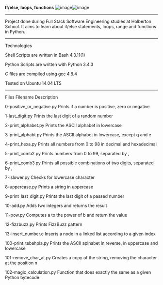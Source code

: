 **If/else, loops, functions** ![image](https://github.com/Michafolab/alx-higher_level_programming/assets/117805721/d402706a-039c-4f43-a1ac-30dc21d01743)![image](https://github.com/Michafolab/alx-higher_level_programming/assets/117805721/d51e0294-9558-429b-bb80-3540b0d7e701)



**********************************************************************************************************************************************

Project done during Full Stack Software Engineering studies at Holberton School. It aims to learn about if/else statements, loops, range and functions in Python.


*****************************************************************************************************************************************************


Technologies

Shell Scripts are written in Bash 4.3.11(1)

Python Scripts are written with Python 3.4.3

C files are compiled using gcc 4.8.4

Tested on Ubuntu 14.04 LTS

*****************************************************************************************************************************************************


Files
Filename	                                                     Description
                                   
0-positive_or_negative.py	                               Prints if a number is positive, zero or negative


1-last_digit.py                                         	Prints the last digit of a random number


2-print_alphabet.py	                                       Prints the ASCII alphabet in lowercase


3-print_alphabt.py                                      	Prints the ASCII alphabet in lowercase, except q and e



4-print_hexa.py	                                             Prints all numbers from 0 to 98 in decimal and hexadecimal



5-print_comb2.py                                        	Prints numbers from 0 to 99, separated by , 




6-print_comb3.py                                       	     Prints all possible combinations of two digits, separated by , 




7-islower.py	                                             Checks for lowercase character




8-uppercase.py	                                              Prints a string in uppercase



9-print_last_digit.py                                   	Prints the last digit of a passed number



10-add.py	                                              Adds two integers and returns the result



11-pow.py	                                             Computes a to the power of b and return the value



12-fizzbuzz.py                                          	Prints FizzBuzz pattern



13-insert_number.c	                                      Inserts a node in a linked list according to a given index



100-print_tebahpla.py	                                      Prints the ASCII aplhabet in reverse, in uppercase and lowercase



101-remove_char_at.py	                                       Creates a copy of the string, removing the character at the position n



102-magic_calculation.py                                 	Function that does exactly the same as a given Python bytecode

